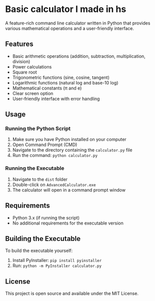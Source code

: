 # Basic calculator I made in hs

A feature-rich command line calculator written in Python that provides various mathematical operations and a user-friendly interface.

## Features

- Basic arithmetic operations (addition, subtraction, multiplication, division)
- Power calculations
- Square root
- Trigonometric functions (sine, cosine, tangent)
- Logarithmic functions (natural log and base-10 log)
- Mathematical constants (π and e)
- Clear screen option
- User-friendly interface with error handling

## Usage

### Running the Python Script
1. Make sure you have Python installed on your computer
2. Open Command Prompt (CMD)
3. Navigate to the directory containing the `calculator.py` file
4. Run the command: `python calculator.py`

### Running the Executable
1. Navigate to the `dist` folder
2. Double-click on `AdvancedCalculator.exe`
3. The calculator will open in a command prompt window

## Requirements

- Python 3.x (if running the script)
- No additional requirements for the executable version

## Building the Executable

To build the executable yourself:
1. Install PyInstaller: `pip install pyinstaller`
2. Run: `python -m PyInstaller calculator.py`

## License

This project is open source and available under the MIT License. 
